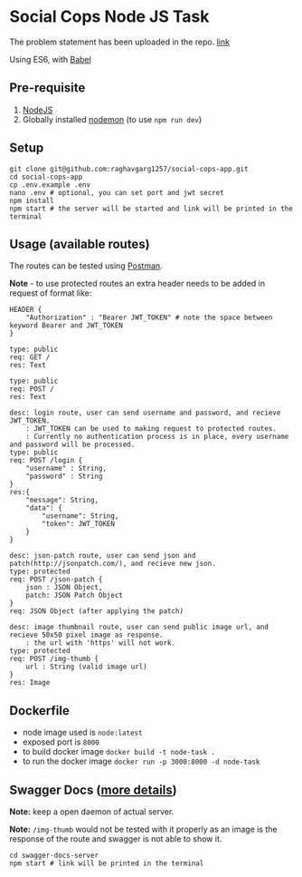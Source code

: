 # Social Cops Node JS Task

The problem statement has been uploaded in the repo. [link](https://github.com/raghavgarg1257/social-cops-app/blob/master/NodejsTask.pdf)

Using ES6, with [Babel](http://babeljs.io/)

## Pre-requisite
1. [NodeJS](https://nodejs.org/en/)
2. Globally installed [nodemon](https://nodemon.io/) (to use `npm run dev`)

## Setup
```
git clone git@github.com:raghavgarg1257/social-cops-app.git
cd social-cops-app
cp .env.example .env
nano .env # optional, you can set port and jwt secret
npm install
npm start # the server will be started and link will be printed in the terminal
```

## Usage (available routes)
The routes can be tested using [Postman](https://chrome.google.com/webstore/detail/postman/fhbjgbiflinjbdggehcddcbncdddomop?hl=en).

**Note** - to use protected routes an extra header needs to be added in request of format like:
```
HEADER {
    "Authorization" : "Bearer JWT_TOKEN" # note the space between keyword Bearer and JWT_TOKEN
}
```

```
type: public
req: GET /
res: Text
```
```
type: public
req: POST /
res: Text
```
```
desc: login route, user can send username and password, and recieve JWT_TOKEN.
    : JWT_TOKEN can be used to making request to protected routes.
    : Currently no authentication process is in place, every username and password will be processed.
type: public
req: POST /login {
    "username" : String,
    "password" : String
}
res:{
    "message": String,
    "data": {
        "username": String,
        "token": JWT_TOKEN
    }
}
```
```
desc: json-patch route, user can send json and patch(http://jsonpatch.com/), and recieve new json.
type: protected
req: POST /json-patch {
    json : JSON Object,
    patch: JSON Patch Object
}
req: JSON Object (after applying the patch)
```
```
desc: image thumbnail route, user can send public image url, and recieve 50x50 pixel image as response.
    : the url with 'https' will not work.
type: protected
req: POST /img-thumb {
    url : String (valid image url)
}
res: Image
```

## Dockerfile
- node image used is `node:latest`
- exposed port is `8000`
- to build docker image `docker build -t node-task .`
- to run the docker image `docker run -p 3000:8000 -d node-task`


## Swagger Docs ([more details](https://github.com/raghavgarg1257/social-cops-app/tree/master/swagger-docs-server))
**Note:** keep a open daemon of actual server.

**Note:** `/img-thumb` would not be tested with it properly as an image is the response of the route and swagger is not able to show it.
```
cd swagger-docs-server
npm start # link will be printed in the terminal
```
